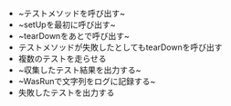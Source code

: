  - ~テストメソッドを呼び出す~
 - ~setUpを最初に呼び出す~
 - ~tearDownをあとで呼び出す~
 - テストメソッドが失敗したとしてもtearDownを呼び出す
 - 複数のテストを走らせる
 - ~収集したテスト結果を出力する~
 - ~WasRunで文字列をログに記録する~
 - 失敗したテストを出力する
